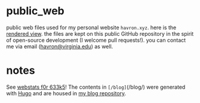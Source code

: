# public_web
public web files used for my personal website `havron.xyz`. here is the <a href="https://havron.xyz" target="_blank">rendered view</a>. 
the files are kept on this public GitHub repository in the spirit of open-source development (I welcome pull requests!). you can contact me via email (havron@virginia.edu) as well.
# notes
See <a href="https://havron.xyz/webstats.html" target="_blank">webstats f0r 633k5</a>!
The contents in `[/blog]`(/blog/) were generated with [Hugo](https://gohugo.io) and are housed in <a href="https://github.com/samuelhavron/blog" target="_blank">my blog repository</a>.
